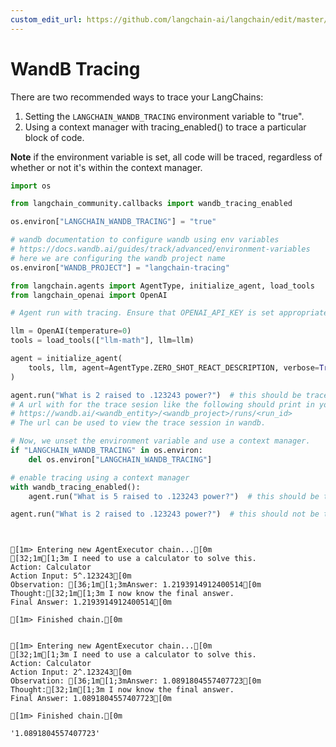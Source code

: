 ```yaml
---
custom_edit_url: https://github.com/langchain-ai/langchain/edit/master/docs/docs/integrations/providers/wandb_tracing.ipynb
---
```

# WandB Tracing

There are two recommended ways to trace your LangChains:

1. Setting the `LANGCHAIN_WANDB_TRACING` environment variable to "true".
1. Using a context manager with tracing_enabled() to trace a particular block of code.

**Note** if the environment variable is set, all code will be traced, regardless of whether or not it's within the context manager.


```python
import os

from langchain_community.callbacks import wandb_tracing_enabled

os.environ["LANGCHAIN_WANDB_TRACING"] = "true"

# wandb documentation to configure wandb using env variables
# https://docs.wandb.ai/guides/track/advanced/environment-variables
# here we are configuring the wandb project name
os.environ["WANDB_PROJECT"] = "langchain-tracing"

from langchain.agents import AgentType, initialize_agent, load_tools
from langchain_openai import OpenAI
```


```python
# Agent run with tracing. Ensure that OPENAI_API_KEY is set appropriately to run this example.

llm = OpenAI(temperature=0)
tools = load_tools(["llm-math"], llm=llm)
```


```python
agent = initialize_agent(
    tools, llm, agent=AgentType.ZERO_SHOT_REACT_DESCRIPTION, verbose=True
)

agent.run("What is 2 raised to .123243 power?")  # this should be traced
# A url with for the trace sesion like the following should print in your console:
# https://wandb.ai/<wandb_entity>/<wandb_project>/runs/<run_id>
# The url can be used to view the trace session in wandb.
```


```python
# Now, we unset the environment variable and use a context manager.
if "LANGCHAIN_WANDB_TRACING" in os.environ:
    del os.environ["LANGCHAIN_WANDB_TRACING"]

# enable tracing using a context manager
with wandb_tracing_enabled():
    agent.run("What is 5 raised to .123243 power?")  # this should be traced

agent.run("What is 2 raised to .123243 power?")  # this should not be traced
```
```output


[1m> Entering new AgentExecutor chain...[0m
[32;1m[1;3m I need to use a calculator to solve this.
Action: Calculator
Action Input: 5^.123243[0m
Observation: [36;1m[1;3mAnswer: 1.2193914912400514[0m
Thought:[32;1m[1;3m I now know the final answer.
Final Answer: 1.2193914912400514[0m

[1m> Finished chain.[0m


[1m> Entering new AgentExecutor chain...[0m
[32;1m[1;3m I need to use a calculator to solve this.
Action: Calculator
Action Input: 2^.123243[0m
Observation: [36;1m[1;3mAnswer: 1.0891804557407723[0m
Thought:[32;1m[1;3m I now know the final answer.
Final Answer: 1.0891804557407723[0m

[1m> Finished chain.[0m
```


```output
'1.0891804557407723'
```

